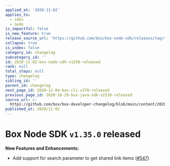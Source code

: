 ```yaml
---
applied_at: '2020-11-02'
applies_to:
  - sdks
  - node
is_impactful: false
is_new_feature: true
release_source_url: 'https://github.com/box/box-node-sdk/releases/tag/v1.35.0'
collapse: true
is_index: false
category_id: changelog
subcategory_id: ''
id: 2020-11-02-box-node-sdk-v1350-released
rank: null
total_steps: null
type: changelog
sibling_id: ''
parent_id: changelog
next_page_id: 2020-11-04-box-cli-v270-released
previous_page_id: 2020-10-29-box-java-sdk-v2510-released
source_url: >-
  https://github.com/box/box-developer-changelog/blob/main/content/2020/11-02-box-node-sdk-v1350-released.md
published_at: 2020/11-02
---
```

# Box Node SDK `v1.35.0` released

**New Features and Enhancements:**

- Add support for search parameter to get shared link items ([#547][1])

[1]: https://github.com/box/box-node-sdk/issues/547